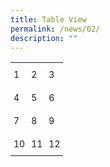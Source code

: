 ```yaml
---
title: Table View
permalink: /news/02/
description: ""
---
```

<style type="text/css">
.tg  {border:none;border-collapse:collapse;border-spacing:0;}
.tg td{border-style:solid;border-width:0px;font-family:Arial, sans-serif;font-size:14px;overflow:hidden;
  padding:10px 5px;word-break:normal;}
.tg th{border-style:solid;border-width:0px;font-family:Arial, sans-serif;font-size:14px;font-weight:normal;
  overflow:hidden;padding:10px 5px;word-break:normal;}
.tg .tg-c6q4{font-family:inherit;text-align:left;vertical-align:top}
</style>
<table class="tg">
<tbody>
  <tr>
    <td class="tg-c6q4">1</td>
    <td class="tg-c6q4">2</td>
    <td class="tg-c6q4">3</td>
  </tr>
  <tr>
    <td class="tg-c6q4">4</td>
    <td class="tg-c6q4">5</td>
    <td class="tg-c6q4">6</td>
  </tr>
  <tr>
    <td class="tg-c6q4">7</td>
    <td class="tg-c6q4">8</td>
    <td class="tg-c6q4">9</td>
  </tr>
  <tr>
    <td class="tg-c6q4">10</td>
    <td class="tg-c6q4">11</td>
    <td class="tg-c6q4">12</td>
  </tr>
</tbody>
</table>